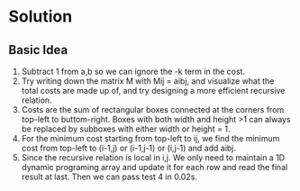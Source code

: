 # Solution

## Basic Idea

1. Subtract 1 from a,b so we can ignore the -k term in the cost.
2. Try writing down the matrix M with Mij = aibj, and visualize what the total costs are made up of, and try designing a more efficient recursive relation.
3. Costs are the sum of rectangular boxes connected at the corners from top-left to buttom-right. Boxes with both width and height >1 can always be replaced by subboxes with either width or height = 1.
4. For the minimum cost starting from top-left to ij, we find the minimum cost from top-left to (i-1,j) or (i-1,j-1) or (i,j-1) and add aibj.
5. Since the recursive relation is local in i,j. We only need to maintain a 1D dynamic programing array and update it for each row and read the final result at last. Then we can pass test 4 in 0.02s.